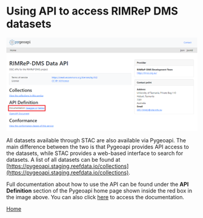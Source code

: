 # Using API to access RIMReP DMS datasets
![Screenshot of RIMReP DMS Pygeoapi home page highlighting in the red box where to access documentation](images\pygeoapi.png)  
  
All datasets available through STAC are also available via Pygeoapi. The main difference between the two is that Pygeoapi provides API access to the datasets, while STAC provides a web-based interface to search for datasets. A list of all datasets can be found at [https://pygeoapi.staging.reefdata.io/collections](https://pygeoapi.staging.reefdata.io/collections).  
  
Full documentation about how to use the API can be found under the **API Definition** section of the Pygeoapi home page shown inside the red box in the image above. You can also click [here](https://pygeoapi.staging.reefdata.io/openapi?f=html) to access the documentation.  
    
[Home](./README.md)